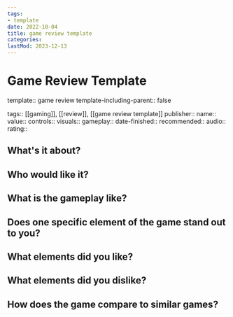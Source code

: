 ```yaml
---
tags:
- template
date: 2022-10-04
title: game review template
categories:
lastMod: 2023-12-13
---
```

# Game Review Template
template:: game review
template-including-parent:: false


tags:: [[gaming]], [[review]], [[game review template]]
publisher::
name::
value::
controls::
visuals::
gameplay::
date-finished::
recommended::
audio::
rating::

## What's it about?




## Who would like it?




## What is the gameplay like?




## Does one specific element of the game stand out to you?




## What elements did you like?




## What elements did you dislike?




## How does the game compare to similar games?



